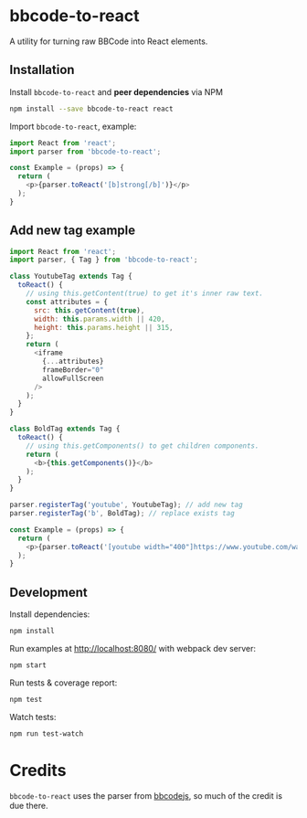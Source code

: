 
# bbcode-to-react

A utility for turning raw BBCode into React elements.

## Installation

Install `bbcode-to-react` and __peer dependencies__ via NPM

```sh
npm install --save bbcode-to-react react
```

Import `bbcode-to-react`, example:

```js
import React from 'react';
import parser from 'bbcode-to-react';

const Example = (props) => {
  return (
    <p>{parser.toReact('[b]strong[/b]')}</p>
  );
}

```

## Add new tag example

```js
import React from 'react';
import parser, { Tag } from 'bbcode-to-react';

class YoutubeTag extends Tag {
  toReact() {
    // using this.getContent(true) to get it's inner raw text.
    const attributes = {
      src: this.getContent(true),
      width: this.params.width || 420,
      height: this.params.height || 315,
    };
    return (
      <iframe
        {...attributes}
        frameBorder="0"
        allowFullScreen
      />
    );
  }
}

class BoldTag extends Tag {
  toReact() {
    // using this.getComponents() to get children components.
    return (
      <b>{this.getComponents()}</b>
    );
  }
}

parser.registerTag('youtube', YoutubeTag); // add new tag
parser.registerTag('b', BoldTag); // replace exists tag

const Example = (props) => {
  return (
    <p>{parser.toReact('[youtube width="400"]https://www.youtube.com/watch?v=AB6RjNeDII0[/youtube]')}</p>
  );
}

```

## Development

Install dependencies:

```sh
npm install
```

Run examples at [http://localhost:8080/](http://localhost:8080/) with webpack dev server:

```sh
npm start
```

Run tests & coverage report:

```sh
npm test
```

Watch tests:

```sh
npm run test-watch
```

# Credits

`bbcode-to-react` uses the parser from [bbcodejs](https://github.com/vishnevskiy/bbcodejs), so much of the credit is due there.
